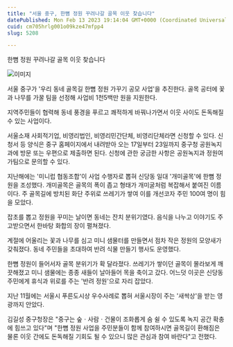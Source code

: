 ```yaml
---
title: "서울 중구, 한뼘 정원 꾸려나갈 골목 이웃 찾습니다"
datePublished: Mon Feb 13 2023 19:14:04 GMT+0000 (Coordinated Universal Time)
cuid: cm705hrlg001o09kze47mfpp4
slug: 5208

---
```



한뼘 정원 꾸려나갈 골목 이웃 찾습니다

![이미지](https://cdn.hashnode.com/res/hashnode/image/upload/v1739258312017/e19aa2c7-b1cd-4e73-8943-f95aed51fc51.jpeg)

서울 중구가 '우리 동네 골목길 한뼘 정원 가꾸기 공모 사업'을 추진한다. 골목 공터에 꽃과 나무를 가꿀 팀을 선정해 사업비 1천5백만 원을 지원한다.

지역주민들이 협력해 동네 풍경을 푸르고 쾌적하게 바꿔나가면서 이웃 사이도 돈독해질 수 있는 사업이다.

서울소재 사회적기업, 비영리법인, 비영리민간단체, 비영리단체라면 신청할 수 있다. 신청서 등 양식은 중구 홈페이지에서 내려받아 오는 17일부터 23일까지 중구청 공원녹지과에 방문 또는 우편으로 제출하면 된다. 신청에 관한 궁금한 사항은 공원녹지과 정원여가팀으로 문의할 수 있다.

지난해에는 '미니럽 협동조합'이 사업 수행자로 뽑혀 신당동 일대 '개미골목'에 한뼘 정원을 조성했다. 개미골목은 골목의 폭이 좁고 형태가 개미굴처럼 복잡해서 붙여진 이름이다. 주 골목길에 방치된 화단 주위로 쓰레기가 쌓여 이를 개선코자 주민 100여 명이 힘을 모았다.

잡초를 뽑고 정원을 꾸미는 날이면 동네는 잔치 분위기였다. 음식을 나누고 이야기도 주고받으면서 한바탕 화합의 장이 펼쳐졌다.

계절에 어울리는 꽃과 나무를 심고 미니 샘물터를 만들면서 점차 작은 정원의 모양새가 갖춰졌다. 동네 주민들을 초대하여 반려 식물 만들기 행사도 운영했다.

한뼘 정원이 들어서자 골목 분위기가 확 달라졌다. 쓰레기가 쌓이던 골목이 몰라보게 깨끗해졌고 미니 샘물에는 종종 새들이 날아들어 목을 축이고 갔다. 어느덧 이곳은 신당동 주민에게 휴식과 위로를 주는 '반려 정원'으로 자리 잡았다.

지난 11월에는 서울시 푸른도시상 우수사례로 뽑혀 서울시장이 주는 '새싹상'을 받는 영광까지 안았다.

김길성 중구청장은 "중구는 숲ㆍ사람ㆍ건물이 조화롭게 숨 쉴 수 있도록 녹지 공간 확충에 힘쓰고 있다"며 "한뼘 정원 사업을 주민분들이 함께 참여하시면 골목길이 환해짐은 물론 이웃 간에도 돈독해질 기회도 될 수 있으니 많은 관심과 참여 바란다"고 전했다.